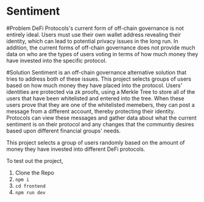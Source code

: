 # Sentiment

#Problem
DeFi Protocols's current form of off-chain governance is not entirely ideal. Users must use their own wallet address revealing their identity, which can lead to potential privacy issues in the long run. In addition, the current forms of off-chain governance does not provide much data on who are the types of users voting in terms of how much money they have invested into the specific protocol.

#Solution
Sentiment is an off-chain governance alternative solution that tries to address both of these issues. This project selects groups of users based on how much money they have placed into the protocol. Users' identities are protected via zk proofs, using a Merkle Tree to store all of the users that have been whitelisted and entered into the tree. When these users prove that they are one of the whitelisted memebers, they can post a message from a different account, thereby protecting their identity. Protocols can view these messages and gather data about what the current sentiment is on their protocol and any changes that the communtiy desires based upon different financial groups' needs.

This project selects a group of users randomly based on the amount of money they have invested into different DeFi protocols. 

To test out the project, 

1. Clone the Repo
2. ```npm i```
3. ```cd frontend```
4. ```npm run dev```


